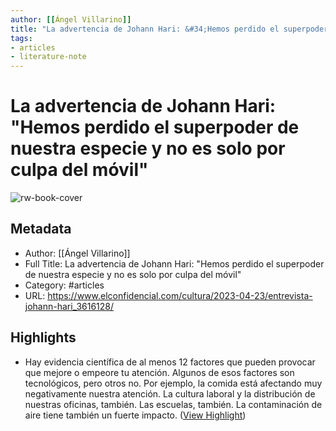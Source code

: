 ```yaml
---
author: [[Ángel Villarino]]
title: "La advertencia de Johann Hari: &#34;Hemos perdido el superpoder de nuestra especie y no es solo por culpa del móvil&#34;"
tags: 
- articles
- literature-note
---
```

# La advertencia de Johann Hari: "Hemos perdido el superpoder de nuestra especie y no es solo por culpa del móvil"

![rw-book-cover](https://images.ecestaticos.com/mk3_Cnkz1P4TeMhnrBfw3JvrgP4=/0x0:2272x1278/600x315/filters:fill(white):format(jpg):quality(99):watermark(f.elconfidencial.com/file/bae/eea/fde/baeeeafde1b3229287b0c008f7602058.png,0,275,1)/f.elconfidencial.com/original/351/ca8/898/351ca88988bf5883814c68ed0dbd89eb.jpg)

## Metadata
- Author: [[Ángel Villarino]]
- Full Title: La advertencia de Johann Hari: "Hemos perdido el superpoder de nuestra especie y no es solo por culpa del móvil"
- Category: #articles
- URL: https://www.elconfidencial.com/cultura/2023-04-23/entrevista-johann-hari_3616128/

## Highlights
- Hay evidencia científica de al menos 12 factores que pueden provocar que mejore o empeore tu atención. Algunos de esos factores son tecnológicos, pero otros no. Por ejemplo, la comida está afectando muy negativamente nuestra atención. La cultura laboral y la distribución de nuestras oficinas, también. Las escuelas, también. La contaminación de aire tiene también un fuerte impacto. ([View Highlight](https://read.readwise.io/read/01gys4wvyw6ps2qbexvv86jcbh))
